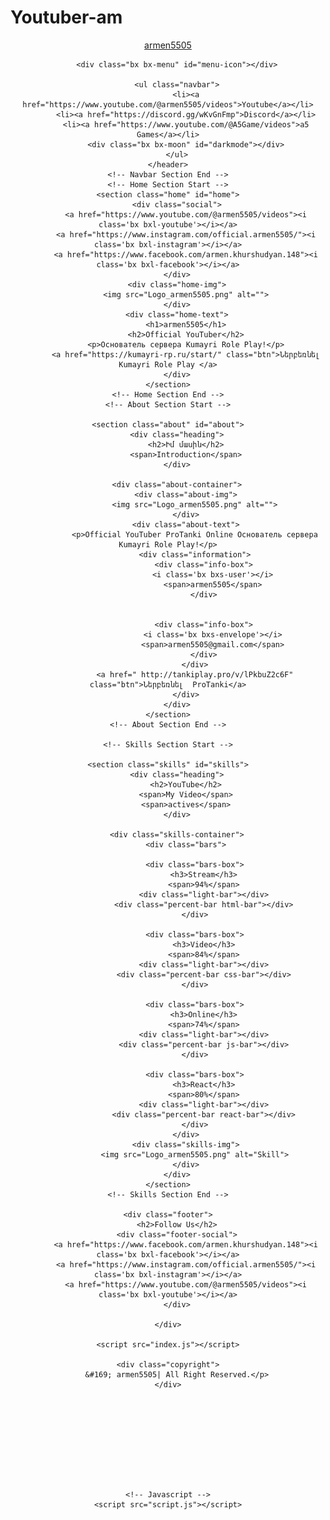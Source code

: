 # Youtuber-am
<!DOCTYPE html>
<html lang="en">

<head>
    <meta charset="UTF-8">
    <meta http-equiv="X-UA-Compatible" content="IE=edge">
    <meta name="viewport" content="width=device-width, initial-scale=1.0">
    <title>Youtubers Web Sites</title>
    <link rel="stylesheet" href="index.css">
    <link rel="stylesheet" href="https://cdn.jsdelivr.net/npm/boxicons@latest/css/boxicons.min.css">
</head>

<body>
    <!-- Navbar  Section Start -->
    <header>
        <a href="#" class="logo">armen5505</a>

        <div class="bx bx-menu" id="menu-icon"></div>

        <ul class="navbar">
            <li><a href="https://www.youtube.com/@armen5505/videos">Youtube</a></li>
            <li><a href="https://discord.gg/wKvGnFmp">Discord</a></li>
            <li><a href="https://www.youtube.com/@A5Game/videos">a5 Games</a></li>
            <div class="bx bx-moon" id="darkmode"></div>
        </ul>
    </header>
    <!-- Navbar Section End -->
    <!-- Home Section Start -->
    <section class="home" id="home">
        <div class="social">
            <a href="https://www.youtube.com/@armen5505/videos"><i class='bx bxl-youtube'></i></a>
            <a href="https://www.instagram.com/official.armen5505/"><i class='bx bxl-instagram'></i></a>
            <a href="https://www.facebook.com/armen.khurshudyan.148"><i class='bx bxl-facebook'></i></a>
        </div>
        <div class="home-img">
            <img src="Logo_armen5505.png" alt="">
        </div>
        <div class="home-text">
            <h1>armen5505</h1>
            <h2>Official YouTuber</h2>
            <p>Основатель сервера Kumayri Role Play!</p>
            <a href="https://kumayri-rp.ru/start/" class="btn">Ներբեռնել Kumayri Role Play </a>
        </div>
    </section>
    <!-- Home Section End -->
    <!-- About Section Start -->

    <section class="about" id="about">
        <div class="heading">
            <h2>Իմ մասին</h2>
            <span>Introduction</span>
        </div>

        <div class="about-container">
            <div class="about-img">
                <img src="Logo_armen5505.png" alt="">
            </div>
            <div class="about-text">
                <p>Official YouTuber ProTanki Online Основатель сервера Kumayri Role Play!</p>
                <div class="information">
                    <div class="info-box">
                        <i class='bx bxs-user'></i>
                        <span>armen5505</span>
                    </div>


                    <div class="info-box">
                        <i class='bx bxs-envelope'></i>
                        <span>armen5505@gmail.com</span>
                    </div>
                </div>
                <a href=" http://tankiplay.pro/v/lPkbuZ2c6F" class="btn">Ներբեռնել  ProTanki</a>
            </div>
        </div>
    </section>
    <!-- About Section End -->

    <!-- Skills Section Start -->

    <section class="skills" id="skills">
        <div class="heading">
            <h2>YouTube</h2>
            <span>My Video</span>
            <span>actives</span>
        </div>

        <div class="skills-container">
            <div class="bars">

                <div class="bars-box">
                    <h3>Stream</h3>
                    <span>94%</span>
                    <div class="light-bar"></div>
                    <div class="percent-bar html-bar"></div>
                </div>

                <div class="bars-box">
                    <h3>Video</h3>
                    <span>84%</span>
                    <div class="light-bar"></div>
                    <div class="percent-bar css-bar"></div>
                </div>

                <div class="bars-box">
                    <h3>Online</h3>
                    <span>74%</span>
                    <div class="light-bar"></div>
                    <div class="percent-bar js-bar"></div>
                </div>

                <div class="bars-box">
                    <h3>React</h3>
                    <span>80%</span>
                    <div class="light-bar"></div>
                    <div class="percent-bar react-bar"></div>
                </div>
            </div>
            <div class="skills-img">
                <img src="Logo_armen5505.png" alt="Skill">
            </div>
        </div>
    </section>
    <!-- Skills Section End -->

    <div class="footer">
        <h2>Follow Us</h2>
        <div class="footer-social">
            <a href="https://www.facebook.com/armen.khurshudyan.148"><i class='bx bxl-facebook'></i></a>
            <a href="https://www.instagram.com/official.armen5505/"><i class='bx bxl-instagram'></i></a>
            <a href="https://www.youtube.com/@armen5505/videos"><i class='bx bxl-youtube'></i></a>
        </div>

    </div>

    <script src="index.js"></script>

    <div class="copyright">
        &#169; armen5505| All Right Reserved.</p>
    </div>










    <!-- Javascript -->
    <script src="script.js"></script>
</body>

</html>
